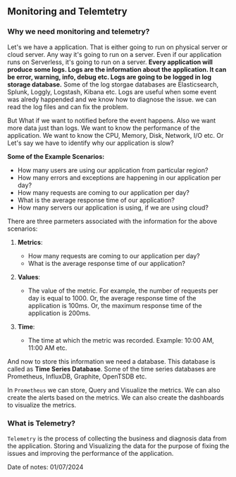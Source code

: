 ## Monitoring and Telemtetry

### Why we need monitoring and telemetry?

Let's we have a application. That is either going to run on physical server or cloud server. Any way it's going to run on a server. Even if our application runs on Serverless, it's going to run on a server. **Every application will produce some logs. Logs are the information about the application. It can be error, warning, info, debug etc. Logs are going to be logged in log storage database.** Some of the log storgae databases are Elasticsearch, Splunk, Loggly, Logstash, Kibana etc. Logs are useful when some event was alredy happended and we know how to diagnose the issue. we can read the log files and can fix the problem.<br>

But What if we want to notified before the event happens. Also we want more data just than logs. We want to know the performance of the application. We want to know the CPU, Memory, Disk, Network, I/O etc. Or Let's say  we have to identify why our application is slow?

**Some of the Example Scenarios:**

- How many users are using our application from particular region?
- How many errors and exceptions are happening in our application per day?
- How many requests are coming to our application per day?
- What is the average response time of our application?
- How many servers our application is using, if we are using cloud?

There are three parmeters associated with the information for the above scenarios:

1. **Metrics**:
    - How many requests are coming to our application per day?
    - What is the average response time of our application?

2. **Values**:
    - The value of the metric. For example, the number of requests per day is equal to 1000. Or, the average response time of the application is 100ms. Or, the maximum response time of the application is 200ms.

3. **Time**:
    - The time at which the metric was recorded. Example: 10:00 AM, 11:00 AM etc.

And now to store this information we need a database. This database is called as **Time Series Database**. Some of the time series databases are Prometheus, InfluxDB, Graphite, OpenTSDB etc.<br>

In `Prometheus` we can store, Query and Visualize the metrics. We can also create the alerts based on the metrics. We can also create the dashboards to visualize the metrics.

### What is Telemetry?

`Telemetry` is the process of collecting the business and diagnosis data from the application. Storing and Visualizing the data for the purpose of fixing the issues and improving the performance of the application.

Date of notes: 01/07/2024